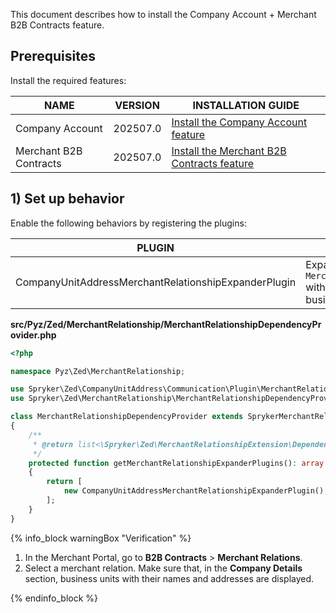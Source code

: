 This document describes how to install the Company Account + Merchant B2B Contracts feature.

## Prerequisites

Install the required features:

| NAME                   | VERSION          | INSTALLATION GUIDE                                                                                                                                                                             |
|------------------------|------------------|------------------------------------------------------------------------------------------------------------------------------------------------------------------------------------------------|
| Company Account        | 202507.0 | [Install the Company Account feature](/docs/pbc/all/customer-relationship-management/latest/base-shop/install-and-upgrade/install-features/install-the-company-account-feature.html) |
| Merchant B2B Contracts | 202507.0 | [Install the Merchant B2B Contracts feature](/docs/pbc/all/merchant-management/latest/base-shop/install-and-upgrade/install-the-merchant-b2b-contracts-feature.html)                 |

## 1) Set up behavior

Enable the following behaviors by registering the plugins:

| PLUGIN                                               | SPECIFICATION                                                                         | PREREQUISITES | NAMESPACE                                                                |
|------------------------------------------------------|---------------------------------------------------------------------------------------|---------------|--------------------------------------------------------------------------|
| CompanyUnitAddressMerchantRelationshipExpanderPlugin | Expands `MerchantRelationshipTransfer` with assignee company business unit addresses. |               | Spryker\Zed\CompanyUnitAddress\Communication\Plugin\MerchantRelationship |

**src/Pyz/Zed/MerchantRelationship/MerchantRelationshipDependencyProvider.php**

```php
<?php

namespace Pyz\Zed\MerchantRelationship;

use Spryker\Zed\CompanyUnitAddress\Communication\Plugin\MerchantRelationship\CompanyUnitAddressMerchantRelationshipExpanderPlugin;
use Spryker\Zed\MerchantRelationship\MerchantRelationshipDependencyProvider as SprykerMerchantRelationshipDependencyProvider;

class MerchantRelationshipDependencyProvider extends SprykerMerchantRelationshipDependencyProvider
{
    /**
     * @return list<\Spryker\Zed\MerchantRelationshipExtension\Dependency\Plugin\MerchantRelationshipExpanderPluginInterface>
     */
    protected function getMerchantRelationshipExpanderPlugins(): array
    {
        return [
            new CompanyUnitAddressMerchantRelationshipExpanderPlugin(),
        ];
    }
}

```

{% info_block warningBox "Verification" %}

1. In the Merchant Portal, go to **B2B Contracts** > **Merchant Relations**.
2. Select a merchant relation.
    Make sure that, in the **Company Details** section, business units with their names and addresses are displayed.

{% endinfo_block %}
